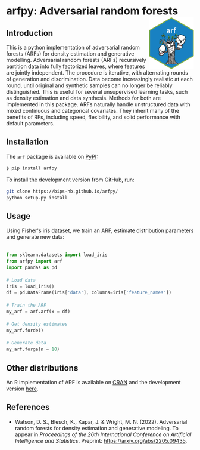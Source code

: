 # arfpy: Adversarial random forests <a href='https://bips-hb.github.io/arfpy/'><img src='docs/figures/logo.png' align="right" height="139" /></a>


## Introduction
This is a python implementation of adversarial random forests (ARFs) for density estimation and generative modelling. Adversarial random forests (ARFs) recursively partition data into fully factorized leaves, where features are jointly independent. The procedure is iterative, with alternating rounds of generation and discrimination. Data become increasingly realistic at each round, until original and synthetic samples can no longer be reliably distinguished. This is useful for several unsupervised learning tasks, such as density estimation and data synthesis. Methods for both are implemented in this package. ARFs naturally handle unstructured data with mixed continuous and categorical covariates. They inherit many of the benefits of RFs, including speed, flexibility, and solid performance with default parameters. 


## Installation
The `arf` package is available on [PyPI](https://pypi.org/project/arfpy/):
```bash
$ pip install arfpy
```
To install the development version from GitHub, run:
```bash
git clone https://bips-hb.github.io/arfpy/
python setup.py install
```

## Usage
Using Fisher's iris dataset, we train an ARF, estimate distribution parameters and generate new data:

```python

from sklearn.datasets import load_iris
from arfpy import arf
import pandas as pd

# Load data
iris = load_iris() 
df = pd.DataFrame(iris['data'], columns=iris['feature_names'])

# Train the ARF
my_arf = arf.arf(x = df)

# Get density estimates
my_arf.forde()

# Generate data
my_arf.forge(n = 10)

```

## Other distributions
An R implementation of ARF is available on [CRAN](https://cran.r-project.org/web/packages/arf/index.html) and the development version  [here](https://github.com/bips-hb/arf/).

## References
* Watson, D. S., Blesch, K., Kapar, J. & Wright, M. N. (2022). Adversarial random forests for density estimation and generative modeling. To appear in *Proceedings of the 26th International Conference on Artificial Intelligence and Statistics*. Preprint: https://arxiv.org/abs/2205.09435.